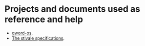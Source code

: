 # Projects and documents used as reference and help

* [qword-os](https://github.com/qword-os/qword).
* [The stivale specifications](https://github.com/stivale/stivale).
